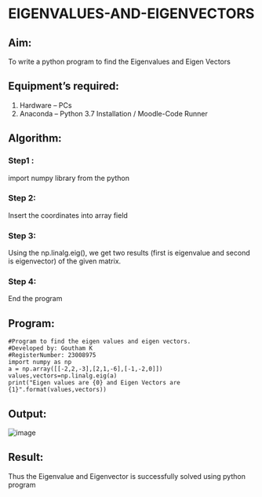 # EIGENVALUES-AND-EIGENVECTORS
## Aim:
To write a python program to find the Eigenvalues and Eigen Vectors
## Equipment’s required:
1. 	Hardware – PCs
2. 	Anaconda – Python 3.7 Installation / Moodle-Code Runner
## Algorithm:
### Step1 : 
import numpy library from the python
### Step 2:
Insert the coordinates into array field
### Step 3:
Using the np.linalg.eig(),  we get two results (first is eigenvalue and second is eigenvector) of the given matrix.
### Step 4: 
End the program

## Program:
```
#Program to find the eigen values and eigen vectors.
#Developed by: Goutham K
#RegisterNumber: 23008975           
import numpy as np
a = np.array([[-2,2,-3],[2,1,-6],[-1,-2,0]])
values,vectors=np.linalg.eig(a)
print("Eigen values are {0} and Eigen Vectors are {1}".format(values,vectors))

```
## Output:
![image](https://github.com/Goutham2306/EIGENVALUES-AND-EIGENVECTORS/assets/138971154/b399e614-672d-4585-980e-ce2a9c8f851b)

## Result:
Thus the Eigenvalue and Eigenvector is successfully solved using python program
